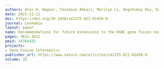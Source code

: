 ```yaml
---
authors: Alex H. Wagner, Yassmine Akkari, Marilyn Li, Angshumoy Roy, Karen Tsuchiya & Gordana Raca
date: 2021-11-11
doi: https://doi.org/10.1038/s41375-021-01458-0
journal: Leukemia
layout: paper
name: Recommendations for future extensions to the HGNC gene fusion nomenclature
pages: 3611-3612
pmid: 34764425
projects:
- Gene Fusion Informatics
publisher_url: https://www.nature.com/articles/s41375-021-01458-0
volume: 35
---
```


